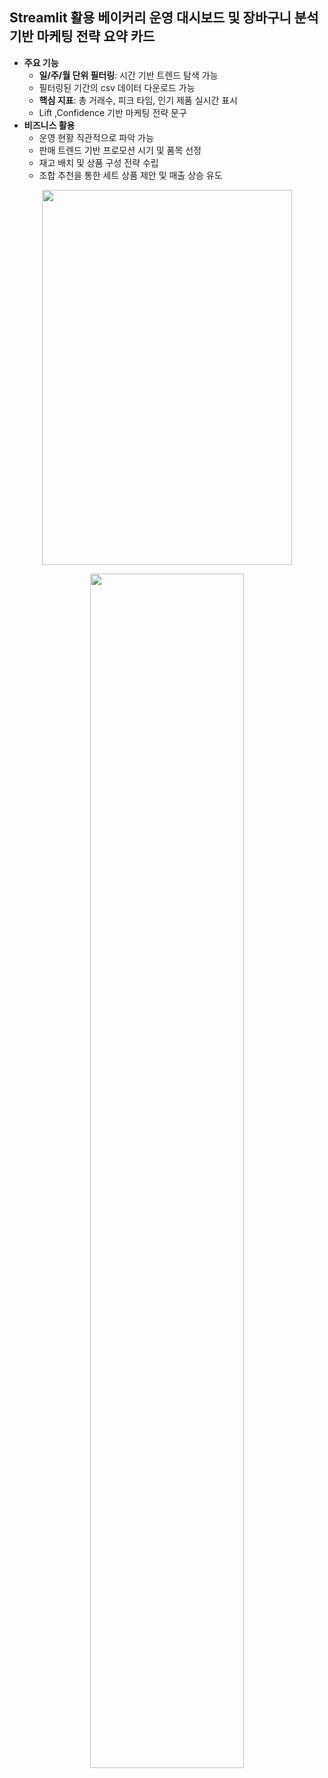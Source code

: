 ## Streamlit 활용 베이커리 운영 대시보드 및 장바구니 분석 기반 마케팅 전략 요약 카드
- **주요 기능**
  - **일/주/월 단위 필터링**: 시간 기반 트렌드 탐색 가능
  - 필터링된 기간의 csv 데이터 다운로드 가능
  - **핵심 지표**: 총 거래수, 피크 타임, 인기 제품 실시간 표시
  - Lift ,Confidence 기반 마케팅 전략 문구
- **비즈니스 활용**
  - 운영 현황 직관적으로 파악 가능
  - 판매 트렌드 기반 프로모션 시기 및 품목 선정
  - 재고 배치 및 상품 구성 전략 수립
  - 조합 추천을 통한 세트 상품 제안 및 매출 상승 유도
<p align='center'>
<img src="https://github.com/user-attachments/assets/924f0620-b81c-4106-a041-ea11828569a5"  width=400 height=600" ></img><br/>
</p>

<p align='center'>
<img src="https://github.com/user-attachments/assets/15d7f54c-8e8f-4cc0-9b18-e9de8434e8e9"  width="70%" ></img><br/>
</p>
